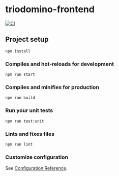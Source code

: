 # triodomino-frontend

[![CI](https://github.com/leonkorth/triodomino-frontend/actions/workflows/ci.yml/badge.svg?branch=main)](https://github.com/leonkorth/triodomino-frontend/actions/workflows/ci.yml)

## Project setup
```
npm install
```

### Compiles and hot-reloads for development
```
npm run start
```

### Compiles and minifies for production
```
npm run build
```

### Run your unit tests
```
npm run test:unit
```

### Lints and fixes files
```
npm run lint
```

### Customize configuration
See [Configuration Reference](https://cli.vuejs.org/config/).
